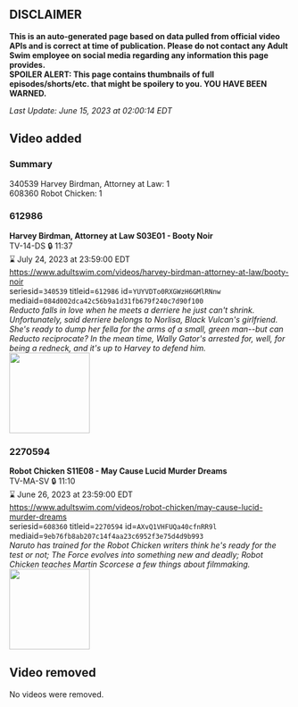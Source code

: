 ## DISCLAIMER
**This is an auto-generated page based on data pulled from official video APIs and is correct at time of publication. Please do not contact any Adult Swim employee on social media regarding any information this page provides.**  
**SPOILER ALERT: This page contains thumbnails of full episodes/shorts/etc. that might be spoilery to you. YOU HAVE BEEN WARNED.**  

_Last Update: June 15, 2023 at 02:00:14 EDT_
## Video added
### Summary
340539 Harvey Birdman, Attorney at Law: 1  
608360 Robot Chicken: 1  
### 612986
**Harvey Birdman, Attorney at Law S03E01 - Booty Noir**  
TV-14-DS 🔒 11:37  
⌛ July 24, 2023 at 23:59:00 EDT  
https://www.adultswim.com/videos/harvey-birdman-attorney-at-law/booty-noir  
seriesid=`340539` titleid=`612986` id=`YUYVDTo0RXGWzH6GMlRNnw` mediaid=`084d002dca42c56b9a1d31fb679f240c7d90f100`  
_Reducto falls in love when he meets a derriere he just can't shrink.  Unfortunately, said derriere belongs to Norlisa, Black Vulcan's girlfriend.  She's ready to dump her fella for the arms of a small, green man--but can Reducto reciprocate?  In the mean time, Wally Gator's arrested for, well, for being a redneck, and it's up to Harvey to defend him._  
<a href="https://media.cdn.adultswim.com/uploads/20200305/thumbnails/2_2035142069-harvey_021.jpg"><img src="https://media.cdn.adultswim.com/uploads/20200305/thumbnails/2_2035142069-harvey_021.jpg" height="144px" /></a>
### 2270594
**Robot Chicken S11E08 - May Cause Lucid Murder Dreams**  
TV-MA-SV 🔒 11:10  
⌛ June 26, 2023 at 23:59:00 EDT  
https://www.adultswim.com/videos/robot-chicken/may-cause-lucid-murder-dreams  
seriesid=`608360` titleid=`2270594` id=`AXvQ1VHFUQa40cfnRR9l` mediaid=`9eb76fb8ab207c14f4aa23c6952f3e75d4d9b993`  
_Naruto has trained for the Robot Chicken writers think he's ready for the test or not; The Force evolves into something new and deadly; Robot Chicken teaches Martin Scorcese a few things about filmmaking._  
<a href="https://media.cdn.adultswim.com/uploads/20210910/thumbnails/2_219101350344-RobotChicken_1107_MayCauseLucidMurderDreams.png"><img src="https://media.cdn.adultswim.com/uploads/20210910/thumbnails/2_219101350344-RobotChicken_1107_MayCauseLucidMurderDreams.png" height="144px" /></a>
## Video removed
No videos were removed.  
